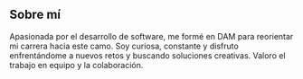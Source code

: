 ## Sobre mí

Apasionada por el desarrollo de software, me formé en DAM para reorientar mi carrera hacia este camo. Soy curiosa, constante y disfruto enfrentándome a nuevos retos y buscando soluciones creativas. Valoro el trabajo en equipo y la colaboración.
